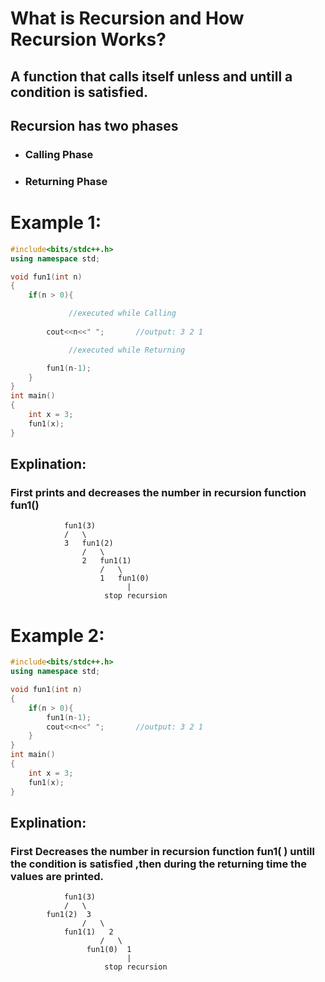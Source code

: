 # **What is Recursion and How Recursion Works?**

##  A function that calls itself unless and untill a condition is satisfied.

## **Recursion has two phases**
* ### Calling Phase 
* ### Returning Phase

# **Example 1:**
```cpp
#include<bits/stdc++.h>
using namespace std;

void fun1(int n)
{
    if(n > 0){

             //executed while Calling 
        
        cout<<n<<" ";       //output: 3 2 1

             //executed while Returning 

        fun1(n-1);
    }
}
int main()
{
    int x = 3;
    fun1(x);
}
```
## Explination:

### First prints and decreases the number in recursion function fun1()

                fun1(3)
                /   \
                3   fun1(2)
                    /   \
                    2   fun1(1)
                        /   \
                        1   fun1(0)
                              |
                         stop recursion

# **Example 2:**
```cpp
#include<bits/stdc++.h>
using namespace std;

void fun1(int n)
{
    if(n > 0){
        fun1(n-1); 
        cout<<n<<" ";       //output: 3 2 1
    }
}
int main()
{
    int x = 3;
    fun1(x);
}
```
## Explination:

### First Decreases the number in recursion function **fun1(  )** untill the condition is satisfied ,then during the returning time the values are printed. 

                fun1(3)
                /   \
            fun1(2)  3 
                    /   \
                fun1(1)   2
                        /   \
                     fun1(0)  1 
                              |
                         stop recursion
